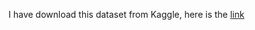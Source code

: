 I have download this dataset from Kaggle, here is the [link](https://www.kaggle.com/andrewmvd/cyberbullying-classification)
